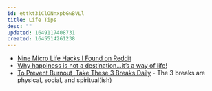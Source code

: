 ```yaml
---
id: ettkt3iClONnxpbGwBVLl
title: Life Tips
desc: ""
updated: 1649117408731
created: 1645514261238
---
```


- [Nine Micro Life Hacks I Found on Reddit](https://medium.com/mind-cafe/nine-micro-life-hacks-i-found-on-reddit-that-are-surprisingly-useful-6c74638798e6)
- [Why happiness is not a destination…it’s a way of life!](https://www.roystonguest.com/blog/why-happiness-is-not-a-destinationits-a-way-of-life/)
- [To Prevent Burnout, Take These 3 Breaks Daily](https://forge.medium.com/the-3-breaks-you-need-to-take-every-day-44b84e062086) - The 3 breaks are physical, social, and spiritual(ish)
